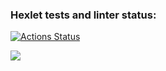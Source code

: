 ### Hexlet tests and linter status:
[![Actions Status](https://github.com/stzlataa/frontend-project-44/workflows/hexlet-check/badge.svg)](https://github.com/stzlataa/frontend-project-44/actions)


<a href="https://codeclimate.com/github/stzlataa/frontend-project-44/maintainability"><img src="https://api.codeclimate.com/v1/badges/2ebd6838f39658087d99/maintainability" /></a>
